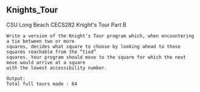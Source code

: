 ## Knights_Tour
CSU Long Beach
CECS282 Knight's Tour Part B

```
Write a version of the Knight’s Tour program which, when encountering a tie between two or more
squares, decides what square to choose by looking ahead to those squares reachable from the “tied” 
squares. Your program should move to the square for which the next move would arrive at a square 
with the lowest accessibility number.

Output:
Total full tours made : 64

```
